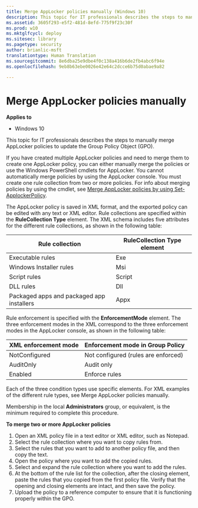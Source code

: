 ```yaml
---
title: Merge AppLocker policies manually (Windows 10)
description: This topic for IT professionals describes the steps to manually merge AppLocker policies to update the Group Policy Object (GPO).
ms.assetid: 3605f293-e5f2-481d-8efd-775f9f23c30f
ms.prod: w10
ms.mktglfcycl: deploy
ms.sitesec: library
ms.pagetype: security
author: brianlic-msft
translationtype: Human Translation
ms.sourcegitcommit: 8e6dba25e9dbe4f0c138a416b6de2fb4abc6f94e
ms.openlocfilehash: 9eb8b63ebe0026e42e64c2dcce6b75d0abae9a82

---
```


# Merge AppLocker policies manually

**Applies to**
-   Windows 10

This topic for IT professionals describes the steps to manually merge AppLocker policies to update the Group Policy Object (GPO).

If you have created multiple AppLocker policies and need to merge them to create one AppLocker policy, you can either manually merge the policies or use the Windows PowerShell cmdlets for AppLocker. You cannot automatically merge policies by using the AppLocker console. You must create one rule collection from two or more policies. For info about merging policies by using the cmdlet, see [Merge AppLocker policies by using Set-ApplockerPolicy](merge-applocker-policies-by-using-set-applockerpolicy.md).

The AppLocker policy is saved in XML format, and the exported policy can be edited with any text or XML editor. Rule collections are specified within the **RuleCollection Type** element. The XML schema includes five attributes for the different rule collections, as shown in the following table:

| Rule collection | RuleCollection Type element |
| - | - |
| Executable rules| Exe| 
| Windows Installer rules| Msi| 
| Script rules | Script| 
| DLL rules | Dll| 
| Packaged apps and packaged app installers|Appx| 
 
Rule enforcement is specified with the **EnforcementMode** element. The three enforcement modes in the XML correspond to the three enforcement modes in the AppLocker console, as shown in the following table:

| XML enforcement mode |Enforcement mode in Group Policy |
| - | - |
| NotConfigured | Not configured (rules are enforced)| 
| AuditOnly | Audit only| 
| Enabled | Enforce rules| 
 
Each of the three condition types use specific elements. For XML examples of the different rule types, see Merge AppLocker policies manually.

Membership in the local **Administrators** group, or equivalent, is the minimum required to complete this procedure.

**To merge two or more AppLocker policies**

1.  Open an XML policy file in a text editor or XML editor, such as Notepad.
2.  Select the rule collection where you want to copy rules from.
3.  Select the rules that you want to add to another policy file, and then copy the text.
4.  Open the policy where you want to add the copied rules.
5.  Select and expand the rule collection where you want to add the rules.
6.  At the bottom of the rule list for the collection, after the closing element, paste the rules that you copied from the first policy file. Verify that the opening and closing elements are intact, and then save the policy.
7.  Upload the policy to a reference computer to ensure that it is functioning properly within the GPO.



<!--HONumber=Jun16_HO4-->



